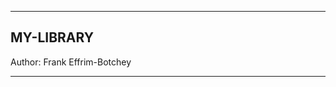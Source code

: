 --------------------------------------------------------------

## MY-LIBRARY

Author: Frank Effrim-Botchey

--------------------------------------------------------------
